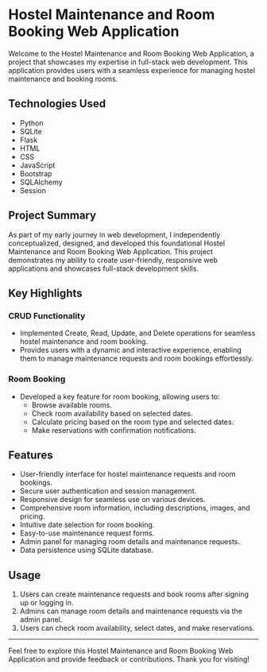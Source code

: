 # Hostel Maintenance and Room Booking Web Application

Welcome to the Hostel Maintenance and Room Booking Web Application, a project that showcases my expertise in full-stack web development. 
This application provides users with a seamless experience for managing hostel maintenance and booking rooms.


## Technologies Used

- Python
- SQLite
- Flask
- HTML
- CSS
- JavaScript
- Bootstrap
- SQLAlchemy
- Session

## Project Summary

As part of my early journey in web development, I independently conceptualized, designed, and developed this foundational 
Hostel Maintenance and Room Booking Web Application. This project demonstrates my ability to create user-friendly, 
responsive web applications and showcases full-stack development skills.

## Key Highlights

### CRUD Functionality

- Implemented Create, Read, Update, and Delete operations for seamless hostel maintenance and room booking.
- Provides users with a dynamic and interactive experience, enabling them to manage maintenance requests and room bookings effortlessly.

### Room Booking

- Developed a key feature for room booking, allowing users to:
  - Browse available rooms.
  - Check room availability based on selected dates.
  - Calculate pricing based on the room type and selected dates.
  - Make reservations with confirmation notifications.

## Features

- User-friendly interface for hostel maintenance requests and room bookings.
- Secure user authentication and session management.
- Responsive design for seamless use on various devices.
- Comprehensive room information, including descriptions, images, and pricing.
- Intuitive date selection for room booking.
- Easy-to-use maintenance request forms.
- Admin panel for managing room details and maintenance requests.
- Data persistence using SQLite database.

## Usage

1. Users can create maintenance requests and book rooms after signing up or logging in.
2. Admins can manage room details and maintenance requests via the admin panel.
3. Users can check room availability, select dates, and make reservations.

---

Feel free to explore this Hostel Maintenance and Room Booking Web Application and provide feedback or contributions. Thank you for visiting!
